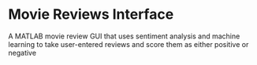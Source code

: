 # Movie Reviews Interface
A MATLAB movie review GUI that uses sentiment analysis and machine learning to take user-entered reviews and score them as either positive or negative

